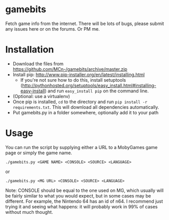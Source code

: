 gamebits
========

Fetch game info from the internet. There will be lots of bugs, please submit any issues here or on the forums. Or PM me.

Installation
============

- Download the files from https://github.com/MCn-/gamebits/archive/master.zip
- Install pip: http://www.pip-installer.org/en/latest/installing.html
    - If you're not sure how to do this, install setuptools (http://pythonhosted.org/setuptools/easy_install.html#installing-easy-install) and run ``easy_install pip`` on the command line.
- (Optional: use a virtualenv)
- Once pip is installed, ``cd`` to the directory and run ``pip install -r requirements.txt``. This will download all dependencies automatically.
- Put gamebits.py in a folder somewhere, optionally add it to your path

Usage
========

You can run the script by supplying either a URL to a MobyGames game page or simply the game name.

    ./gamebits.py <GAME NAME> <CONSOLE> <SOURCE> <LANGUAGE>

or

    ./gamebits.py <MG URL> <CONSOLE> <SOURCE> <LANGUAGE>
    
Note: CONSOLE should be equal to the one used on MG, which usually will be fairly similar to what you would expect, but in some cases may be different. For example, the Nintendo 64 has an id of n64. I recommend just trying it and seeing what happens: it will probably work in 99% of cases without much thought.
    
